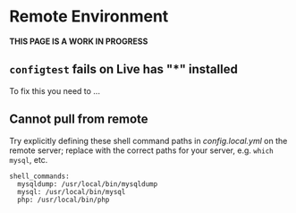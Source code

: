 <!--
id: remote_environment
tags: ''
-->

# Remote Environment

**THIS PAGE IS A WORK IN PROGRESS**

## `configtest` fails on Live has "*" installed

To fix this you need to ...

## Cannot pull from remote

Try explicitly defining these shell command paths in _config.local.yml_ on the remote server; replace with the correct paths for your server, e.g. `which mysql`, etc.

```shell
shell_commands:
  mysqldump: /usr/local/bin/mysqldump
  mysql: /usr/local/bin/mysql
  php: /usr/local/bin/php
```
